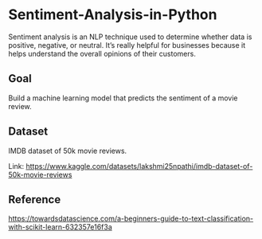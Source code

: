 # Sentiment-Analysis-in-Python

Sentiment analysis is an NLP technique used to determine whether data is positive, negative, or neutral. It’s really helpful for businesses because it helps understand the overall opinions of their customers.

## Goal

Build a machine learning model that predicts the sentiment of a movie review.

## Dataset

IMDB dataset of 50k movie reviews.

Link: https://www.kaggle.com/datasets/lakshmi25npathi/imdb-dataset-of-50k-movie-reviews







## Reference 

https://towardsdatascience.com/a-beginners-guide-to-text-classification-with-scikit-learn-632357e16f3a
